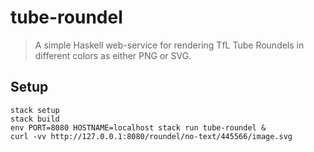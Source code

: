# tube-roundel

> A simple Haskell web-service for rendering TfL Tube Roundels in different
> colors as either PNG or SVG.

## Setup

```
stack setup
stack build
env PORT=8080 HOSTNAME=localhost stack run tube-roundel &
curl -vv http://127.0.0.1:8080/roundel/no-text/445566/image.svg
```
